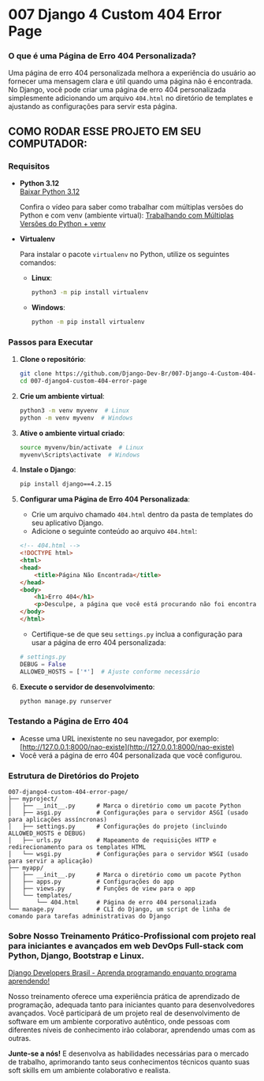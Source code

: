 
# 007 Django 4 Custom 404 Error Page

### O que é uma Página de Erro 404 Personalizada?

Uma página de erro 404 personalizada melhora a experiência do usuário ao fornecer uma mensagem clara e útil quando uma página não é encontrada. No Django, você pode criar uma página de erro 404 personalizada simplesmente adicionando um arquivo `404.html` no diretório de templates e ajustando as configurações para servir esta página.

## COMO RODAR ESSE PROJETO EM SEU COMPUTADOR:

### Requisitos

- **Python 3.12**  
  [Baixar Python 3.12](https://www.python.org/downloads/release/python-3122/)

  Confira o vídeo para saber como trabalhar com múltiplas versões do Python e com venv (ambiente virtual): [Trabalhando com Múltiplas Versões do Python + venv](https://youtu.be/eetDeQrv0Rs?si=rAIDmLCgdeh7ouXa)

- **Virtualenv**

  Para instalar o pacote `virtualenv` no Python, utilize os seguintes comandos:

  - **Linux**:
    ```bash
    python3 -m pip install virtualenv
    ```

  - **Windows**:
    ```bash
    python -m pip install virtualenv
    ```

### Passos para Executar

1. **Clone o repositório**:
    ```bash
    git clone https://github.com/Django-Dev-Br/007-Django-4-Custom-404-Error-Page.git
    cd 007-django4-custom-404-error-page
    ```

2. **Crie um ambiente virtual**:
    ```bash
    python3 -m venv myvenv  # Linux
    python -m venv myvenv  # Windows
    ```

3. **Ative o ambiente virtual criado**:
    ```bash
    source myvenv/bin/activate  # Linux
    myvenv\Scripts\activate  # Windows
    ```

4. **Instale o Django**:
    ```bash
    pip install django==4.2.15
    ```

5. **Configurar uma Página de Erro 404 Personalizada**:

    - Crie um arquivo chamado `404.html` dentro da pasta de templates do seu aplicativo Django.
    - Adicione o seguinte conteúdo ao arquivo `404.html`:

    ```html
    <!-- 404.html -->
    <!DOCTYPE html>
    <html>
    <head>
        <title>Página Não Encontrada</title>
    </head>
    <body>
        <h1>Erro 404</h1>
        <p>Desculpe, a página que você está procurando não foi encontrada.</p>
    </body>
    </html>
    ```

    - Certifique-se de que seu `settings.py` inclua a configuração para usar a página de erro 404 personalizada:

    ```python
    # settings.py
    DEBUG = False
    ALLOWED_HOSTS = ['*']  # Ajuste conforme necessário
    ```

6. **Execute o servidor de desenvolvimento**:
    ```bash
    python manage.py runserver
    ```

### Testando a Página de Erro 404

- Acesse uma URL inexistente no seu navegador, por exemplo: [http://127.0.0.1:8000/nao-existe](http://127.0.0.1:8000/nao-existe)
- Você verá a página de erro 404 personalizada que você configurou.


### Estrutura de Diretórios do Projeto

```
007-django4-custom-404-error-page/
├── myproject/
│   ├── __init__.py      # Marca o diretório como um pacote Python
│   ├── asgi.py          # Configurações para o servidor ASGI (usado para aplicações assíncronas)
│   ├── settings.py      # Configurações do projeto (incluindo ALLOWED_HOSTS e DEBUG)
│   ├── urls.py          # Mapeamento de requisições HTTP e redirecionamento para os templates HTML
│   └── wsgi.py          # Configurações para o servidor WSGI (usado para servir a aplicação)
├── myapp/
│   ├── __init__.py      # Marca o diretório como um pacote Python
│   ├── apps.py          # Configurações do app
│   ├── views.py         # Funções de view para o app
│   └── templates/
│       └── 404.html     # Página de erro 404 personalizada
└── manage.py            # CLI do Django, um script de linha de comando para tarefas administrativas do Django
```

### Sobre Nosso Treinamento Prático-Profissional com projeto real para iniciantes e avançados em web DevOps Full-stack com Python, Django, Bootstrap e Linux.

[Django Developers Brasil - Aprenda programando enquanto programa aprendendo!](https://django.dev.br/)

Nosso treinamento oferece uma experiência prática de aprendizado de programação, adequada tanto para iniciantes quanto para desenvolvedores avançados. Você participará de um projeto real de desenvolvimento de software em um ambiente corporativo autêntico, onde pessoas com diferentes níveis de conhecimento irão colaborar, aprendendo umas com as outras.

**Junte-se a nós!** E desenvolva as habilidades necessárias para o mercado de trabalho, aprimorando tanto seus conhecimentos técnicos quanto suas soft skills em um ambiente colaborativo e realista.
